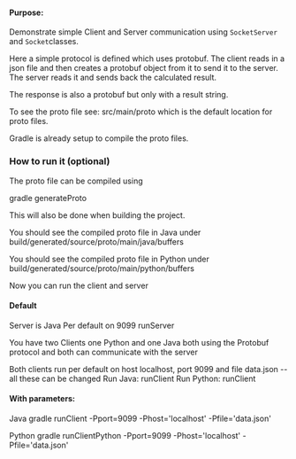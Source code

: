 #### Purpose:
Demonstrate simple Client and Server communication using `SocketServer` and `Socket`classes.

Here a simple protocol is defined which uses protobuf. The client reads in a json file and then creates a protobuf object from it to send it to the server. The server reads it and sends back the calculated result. 

The response is also a protobuf but only with a result string. 

To see the proto file see: src/main/proto which is the default location for proto files. 

Gradle is already setup to compile the proto files. 

### How to run it (optional)
The proto file can be compiled using

gradle generateProto

This will also be done when building the project. 

You should see the compiled proto file in Java under build/generated/source/proto/main/java/buffers

You should see the compiled proto file in Python under build/generated/source/proto/main/python/buffers

Now you can run the client and server 

#### Default 
Server is Java
Per default on 9099
runServer

You have two Clients one Python and one Java both using the Protobuf protocol and both can communicate with the server

Both clients run per default on 
host localhost, port 9099 and file data.json -- all these can be changed
Run Java:
	runClient
Run Python:
	runClient

#### With parameters:
Java
gradle runClient -Pport=9099 -Phost='localhost' -Pfile='data.json'

Python
gradle runClientPython -Pport=9099 -Phost='localhost' -Pfile='data.json'
